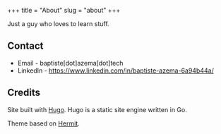 +++
title = "About"
slug = "about"
+++

Just a guy who loves to learn stuff.

## Contact

* Email - baptiste[dot]azema[dot]tech
* LinkedIn - https://www.linkedin.com/in/baptiste-azema-6a94b44a/

## Credits

Site built with [Hugo](http://gohugo.io/).
Hugo is a static site engine written in Go.

Theme based on [Hermit](https://github.com/Track3/hermit).